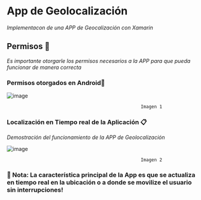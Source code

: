 # App de Geolocalización 

_Implementacon de una APP de Geocalización con Xamarin_

## Permisos 🚀

_Es importante otorgarle los permisos necesarios a la APP para que pueda funcionar de manera correcta_




### Permisos otorgados en Android🔧 

![image](https://github.com/Kevin-Galarza77/LocationMaps/assets/85330514/d54565f1-85d6-4247-bb18-68f8e2d8f0a6)


```
                                                  Imagen 1
```

### Localización en Tiempo real de la Aplicación 📋

_Demostración del funcionamiento de la APP de Geolocalización_

![image](https://github.com/Kevin-Galarza77/LocationMaps/assets/85330514/d709f1a7-94d8-41d8-9644-b4d29d826550)


```
                                                  Imagen 2
```




### 📌 Nota: La característica principal de la App es que se actualiza en tiempo real en la ubicación o a donde se movilize el usuario sin interrupciones! 

